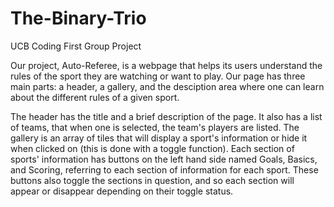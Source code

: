 # The-Binary-Trio
UCB Coding First Group Project

Our project, Auto-Referee, is a webpage that helps its users understand the rules of the sport they are watching or want to play. Our page has three main parts: a header, a gallery, and the desciption area where one can learn about the different rules of a given sport. 

The header has the title and a brief description of the page. It also has a list of teams, that when one is selected, the team's players are listed. The gallery is an array of tiles that will display a sport's information or hide it when clicked on (this is done with a toggle function). Each section of sports' information has buttons on the left hand side named Goals, Basics, and Scoring, referring to each section of information for each sport. These buttons also toggle the sections in question, and so each section will appear or disappear depending on their toggle status.  